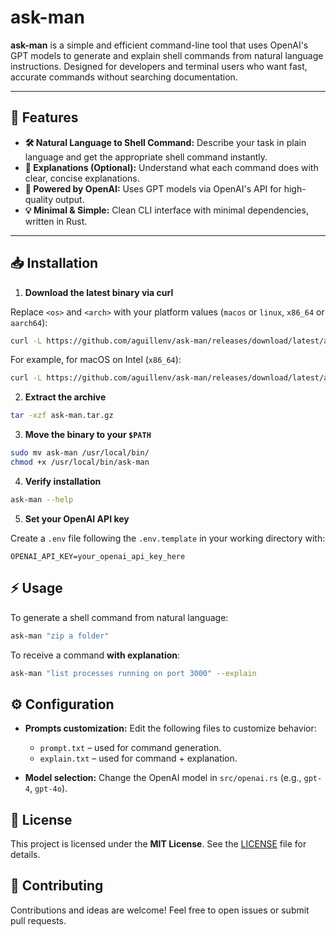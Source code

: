 # ask-man

**ask-man** is a simple and efficient command-line tool that uses OpenAI's GPT models to generate and explain shell commands from natural language instructions. Designed for developers and terminal users who want fast, accurate commands without searching documentation.

---

## 🚀 Features

* **🛠 Natural Language to Shell Command:** Describe your task in plain language and get the appropriate shell command instantly.
* **📖 Explanations (Optional):** Understand what each command does with clear, concise explanations.
* **🤖 Powered by OpenAI:** Uses GPT models via OpenAI's API for high-quality output.
* **💡 Minimal & Simple:** Clean CLI interface with minimal dependencies, written in Rust.

---

## 📥 Installation

1. **Download the latest binary via curl**

Replace `<os>` and `<arch>` with your platform values (`macos` or `linux`, `x86_64` or `aarch64`):

```sh
curl -L https://github.com/aguillenv/ask-man/releases/download/latest/ask-man-<os>-<arch>.tar.gz -o ask-man.tar.gz
```

For example, for macOS on Intel (`x86_64`):

```sh
curl -L https://github.com/aguillenv/ask-man/releases/download/latest/ask-man-macos-x86_64.tar.gz -o ask-man.tar.gz
```

2. **Extract the archive**

```sh
tar -xzf ask-man.tar.gz
```

3. **Move the binary to your `$PATH`**

```sh
sudo mv ask-man /usr/local/bin/
chmod +x /usr/local/bin/ask-man
```

4. **Verify installation**

```sh
ask-man --help
```

5. **Set your OpenAI API key**

Create a `.env` file following the `.env.template` in your working directory with:

```env
OPENAI_API_KEY=your_openai_api_key_here
```

## ⚡ Usage

To generate a shell command from natural language:

```sh
ask-man "zip a folder"
```

To receive a command **with explanation**:

```sh
ask-man "list processes running on port 3000" --explain
```

## ⚙️ Configuration

* **Prompts customization:**
  Edit the following files to customize behavior:

  * `prompt.txt` – used for command generation.
  * `explain.txt` – used for command + explanation.

* **Model selection:**
  Change the OpenAI model in `src/openai.rs` (e.g., `gpt-4`, `gpt-4o`).

## 📄 License

This project is licensed under the **MIT License**.
See the [LICENSE](./LICENSE.md) file for details.

## 🤝 Contributing

Contributions and ideas are welcome!
Feel free to open issues or submit pull requests.
